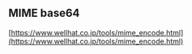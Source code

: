 ## MIME base64
[https://www.wellhat.co.jp/tools/mime_encode.html](https://www.wellhat.co.jp/tools/mime_encode.html)
